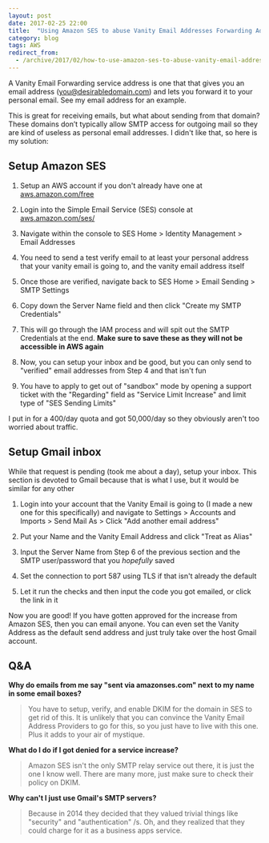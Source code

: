 ```yaml
---
layout: post
date: 2017-02-25 22:00
title:  "Using Amazon SES to abuse Vanity Email Addresses Forwarding Addresses"
category: blog
tags: AWS
redirect_from:
  - /archive/2017/02/how-to-use-amazon-ses-to-abuse-vanity-email-addresses.html
---
```


A Vanity Email Forwarding service address is one that that gives you an email address (you@desirabledomain.com) and lets you forward it to your personal email. See my email address for an example.

This is great for receiving emails, but what about sending from that domain? These domains don’t typically allow SMTP access for outgoing mail so they are kind of useless as personal email addresses. I didn't like that, so here is my solution:

Setup Amazon SES
----------------
1.  Setup an AWS account if you don't already have one at [aws.amazon.com/free‎](https://aws.amazon.com/free)

2. Login into the Simple Email Service (SES) console at [aws.amazon.com/ses/](https://aws.amazon.com/ses/)

3. Navigate within the console to SES Home > Identity Management > Email Addresses

4. You need to send a test verify email to at least your personal address that your vanity email is going to, and the vanity email address itself

5. Once those are verified, navigate back to SES Home > Email Sending > SMTP Settings

6. Copy down the Server Name field and then click "Create my SMTP Credentials"

7. This will go through the IAM process and will spit out the SMTP Credentials at the end. **Make sure to save these as they will not be accessible in AWS again**

8. Now, you can setup your inbox and be good, but you can only send to "verified" email addresses from Step 4 and that isn't fun

9. You have to apply to get out of "sandbox" mode by opening a support ticket with the "Regarding" field as "Service Limit Increase" and limit type of "SES Sending Limits"

I put in for a 400/day quota and got 50,000/day so they obviously aren't too worried about traffic.

Setup Gmail inbox
-----------------
While that request is pending (took me about a day), setup your inbox. This section is devoted to Gmail because that is what I use, but it would be similar for any other

1. Login into your account that the Vanity Email is going to (I made a new one for this specifically) and navigate to Settings > Accounts and Imports > Send Mail As > Click "Add another email address"

2. Put your Name and the Vanity Email Address and click "Treat as Alias"

3. Input the Server Name from Step 6 of the previous section and the SMTP user/password that you *hopefully* saved

4. Set the connection to port 587 using TLS if that isn't already the default

5. Let it run the checks and then input the code you got emailed, or click the link in it

Now you are good! If you have gotten approved for the increase from Amazon SES, then you can email anyone. You can even set the Vanity Address as the default send address and just truly take over the host Gmail account.

Q&A
---

**Why do emails from me say "sent via amazonses.com" next to my name in some email boxes?**
> 
> You have to setup, verify, and enable DKIM for the domain in SES to
> get rid of this. It is unlikely that you can convince the Vanity Email
> Address Providers to go for this, so you just have to live with this
> one. Plus it adds to your air of mystique.

**What do I do if I got denied for a service increase?** 
> Amazon SES isn't the only SMTP relay service out there, it is 
> just the one I know well. There are many more, just make 
> sure to check their policy on DKIM.

**Why can't I just use Gmail's SMTP servers?**

> Because in 2014 they decided that they valued trivial things like
> "security" and "authentication" /s. Oh, and they realized that they
> could charge for it as a business apps service.
